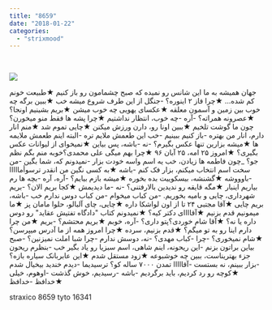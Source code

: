 ```yaml
---
title: "8659"
date: "2018-01-22"
categories: 
  - "strixmood"
---
```


 

![](http://localhost/wp-content/uploads/2018/01/111-300x223.png)

جهان همیشه به ما این شانس رو نمیده که صبح چشمامون رو باز کنیم ★طبیعت خونم کم شده... ★چرا فاز ۲ اینوره؟ -جنگل از این طرف شروع میشه خب ★ببین برگه چه خوب بین زمین و آسمون معلقه ★عکسای یهویی چه خوب میشن ★بریم بشینیم اونجا؟ ★عصرونه همراته؟ -آره -‌چه خوب، انتظار نداشتیم ★چرا پشه ها فقط منو میخورن؟ چون ما گوشت تلخیم ★ببین اونا رو، دارن ورزش میکنن ★چایی تموم شد ★منم انار دارم، انار من بهتره -باز کنیم ببینیم -خب این طعمش ملایم تره -البته اینم طعمش ملایمه ها ★میشه بزارین تنها عکس بگیرم؟ -نه -باشه، پس بیاین ★نمیخوای از لیوانات عکس بگیری؟ ★امروز ۲۵ امه، ۲۵ آبان ۹۶ ★چرا بهم میگی علی محمدی؟خوبه منم بگم نظم جو؟ \_چون فاطمه ها زیادن، خب یه اسم واسه خودت بزار -‌نمیدونم که، شما بگین -من سخت اسم انتخاب میکنم، بزار فک کنم -باشه ★به کسی نگین من انقدر ترسوأمااااا -باوووشه ★گشنشه، بیسکوییت بده بخوره ★میشه بازم بیایم؟ -آره، آره -بچه ها رم بیاریم اینبار ★مگه قایقه رو ندیدین بالارفتنی؟ -نه -‌ما دیدیمش ★کجا بریم الان؟ -بریم شهرداری، چایی و بامیه بخوریم. -من کباب میخوام -من کباب دوس ندارم خب -باشه، بریم چایی ★آقا مجتبی ۲۴ تا از اون لواشکا داره ★چایی، چای آلبالو، حلوا مامان پز ★ما میمونیم قدم بزنیم ★آقاااای دکتر کیه؟ ★نمیدونم کتاب "دادگاه تفتیش عقاید" رو دوس داره یا نه؟ ★آقا شام خوردی؟پتو داری؟ -آره، خوبم ★بریم محتشم؟ -بریم ★من چرا دارم اینا رو به تو میگم؟ ★قدم بزنیم، سرده ★چرا امروز همه از ما آدرس میپرسن؟ ★شام نمیخوری؟ -چرا -کباب مهدی؟ -نه، دوسش ندارم -چرا شبا املت نمیزنین؟ -صبح بیاین براتون بزنم -این ریحونه، اینم شاهی، اسم سبزیا رو یاد بگیر خب -بنظرم ریحون جزء بهتریناست، ببین چه خوشبوعه ★زود مستقل شدم ★این عابربانک سیاره بازه؟ -بزار ببینم، نه بستست -آقااااا تمدن ۷۰۰۰ ساله کو؟ ترسیدیما -دیدم خندید بیخیال شدم ★کوچه رو رد کردیم، باید برگردیم -باشه -رسیدیم، خوش گذشت -اوهوم، خیلی ★خدافظ -خدافظ

straxico 8659 tyto 16341
